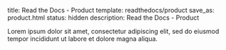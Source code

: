 title: Read the Docs - Product
template: readthedocs/product
save_as: product.html
status: hidden
description: Read the Docs - Product

Lorem ipsum dolor sit amet, consectetur adipiscing elit, sed do eiusmod tempor incididunt ut labore et dolore magna aliqua.
